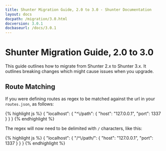 ```yaml
---
title: Shunter Migration Guide, 2.0 to 3.0 - Shunter Documentation
layout: docs
docpath: /migration/3.0.html
docversion: 3.0.1
docbaseurl: /docs/3.0.1
---
```


Shunter Migration Guide, 2.0 to 3.0
===================================

This guide outlines how to migrate from Shunter 2.x to Shunter 3.x. It outlines breaking changes which might cause issues when you upgrade.

Route Matching
--------------

If you were defining routes as regex to be matched against the url in your `routes.json`, as follows:

{% highlight js %}
{
	"localhost": {
		"^\\/path": {
			"host": "127.0.0.1",
			"port": 1337
		}
	}
}
{% endhighlight %}

The regex will now need to be delimited with `/` characters, like this:

{% highlight js %}
{
	"localhost": {
		"/^\\/path/": {
			"host": "127.0.0.1",
			"port": 1337
		}
	}
}
{% endhighlight %}
